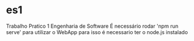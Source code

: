 # es1
Trabalho Pratico 1 Engenharia de Software
É necessário rodar 'npm run serve' para utilizar o WebApp para isso é necessario ter o node.js instalado
